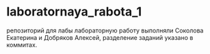 # laboratornaya_rabota_1
репозиторий для лабы
лабораторную работу выполняли Соколова Екатерина и Добряков Алексей, разделение заданий указано в коммитах.
